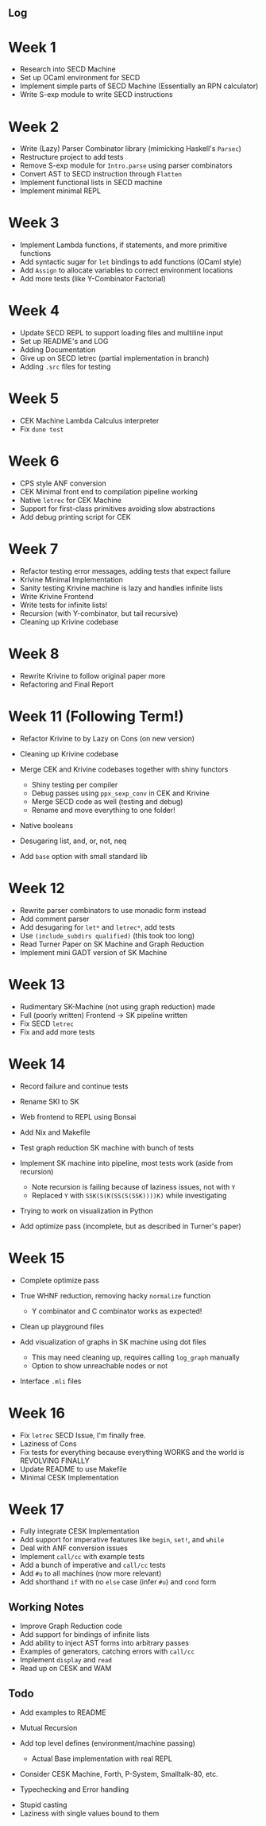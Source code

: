 ## Log

# Week 1

* Research into SECD Machine
* Set up OCaml environment for SECD
* Implement simple parts of SECD Machine (Essentially an RPN calculator)
* Write S-exp module to write SECD instructions

# Week 2

* Write (Lazy) Parser Combinator library (mimicking Haskell's `Parsec`)
* Restructure project to add tests
* Remove S-exp module for `Intro.parse` using parser combinators
* Convert AST to SECD instruction through `Flatten`
* Implement functional lists in SECD machine
* Implement minimal REPL

# Week 3

* Implement Lambda functions, if statements, and more primitive functions
* Add syntactic sugar for `let` bindings to add functions (OCaml style)
* Add `Assign` to allocate variables to correct environment locations
* Add more tests (like Y-Combinator Factorial)

# Week 4

* Update SECD REPL to support loading files and multiline input
* Set up README's and LOG
* Adding Documentation
* Give up on SECD letrec (partial implementation in branch)
* Adding `.src` files for testing

# Week 5

* CEK Machine Lambda Calculus interpreter
* Fix `dune test`

# Week 6

* CPS style ANF conversion
* CEK Minimal front end to compilation pipeline working
* Native `letrec` for CEK Machine
* Support for first-class primitives avoiding slow abstractions
* Add debug printing script for CEK

# Week 7

* Refactor testing error messages, adding tests that expect failure
* Krivine Minimal Implementation
* Sanity testing Krivine machine is lazy and handles infinite lists
* Write Krivine Frontend
* Write tests for infinite lists!
* Recursion (with Y-combinator, but tail recursive)
* Cleaning up Krivine codebase

# Week 8

* Rewrite Krivine to follow original paper more
* Refactoring and Final Report

# Week 11 (Following Term!)

* Refactor Krivine to by Lazy on Cons (on new version)
* Cleaning up Krivine codebase
* Merge CEK and Krivine codebases together with shiny functors

    - Shiny testing per compiler
    - Debug passes using `ppx_sexp_conv` in CEK and Krivine
    - Merge SECD code as well (testing and debug)
    - Rename and move everything to one folder!

* Native booleans
* Desugaring list, and, or, not, neq
* Add `base` option with small standard lib

# Week 12

* Rewrite parser combinators to use monadic form instead
* Add comment parser
* Add desugaring for `let*` and `letrec*`, add tests
* Use `(include_subdirs qualified)` (this took too long)
* Read Turner Paper on SK Machine and Graph Reduction
* Implement mini GADT version of SK Machine

# Week 13

* Rudimentary SK-Machine (not using graph reduction) made
* Full (poorly written) Frontend -> SK pipeline written
* Fix SECD `letrec`
* Fix and add more tests

# Week 14

* Record failure and continue tests
* Rename SKI to SK
* Web frontend to REPL using Bonsai
* Add Nix and Makefile
* Test graph reduction SK machine with bunch of tests
* Implement SK machine into pipeline, most tests work (aside from recursion)

    - Note recursion is failing because of laziness issues, not with `Y`
    - Replaced `Y` with `SSK(S(K(SS(S(SSK))))K)` while investigating

* Trying to work on visualization in Python
* Add optimize pass (incomplete, but as described in Turner's paper)

# Week 15

* Complete optimize pass
* True WHNF reduction, removing hacky `normalize` function

    - Y combinator and C combinator works as expected!

* Clean up playground files
* Add visualization of graphs in SK machine using dot files

    - This may need cleaning up, requires calling `log_graph` manually
    - Option to show unreachable nodes or not

* Interface `.mli` files

# Week 16

* Fix `letrec` SECD Issue, I'm finally free.
* Laziness of Cons
* Fix tests for everything because everything WORKS and the world is REVOLVING FINALLY
* Update README to use Makefile
* Minimal CESK Implementation

# Week 17

* Fully integrate CESK Implementation
* Add support for imperative features like `begin`, `set!`, and `while`
* Deal with ANF conversion issues
* Implement `call/cc` with example tests
* Add a bunch of imperative and `call/cc` tests
* Add `#u` to all machines (now more relevant)
* Add shorthand `if` with no `else` case (infer `#u`) and `cond` form

## Working Notes

* Improve Graph Reduction code
* Add support for bindings of infinite lists
* Add ability to inject AST forms into arbitrary passes
* Examples of generators, catching errors with `call/cc`
* Implement `display` and `read`
* Read up on CESK and WAM

## Todo

* Add examples to README
* Mutual Recursion
* Add top level defines (environment/machine passing)

    * Actual Base implementation with real REPL

* Consider CESK Machine, Forth, P-System, Smalltalk-80, etc.
* Typechecking and Error handling

- Stupid casting
- Laziness with single values bound to them
